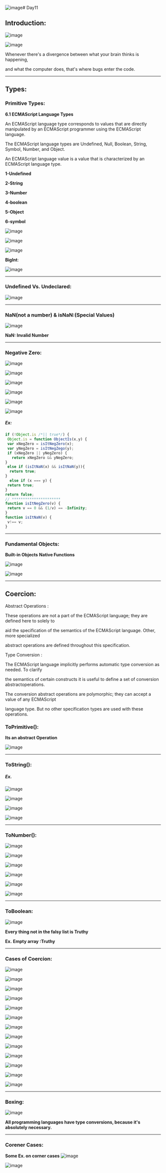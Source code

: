 ![image](https://github.com/AbdHajqasem/Mastering-Javascript-in-20-days/assets/122126568/9c56f5e4-4ea2-49fa-b586-67b1e6cf7380)# Day11
## Introduction:
![image](https://github.com/AbdHajqasem/Mastering-Javascript-in-20-days/assets/122126568/6c4c867a-d232-4126-84b4-dca505111770)

![image](https://github.com/AbdHajqasem/Mastering-Javascript-in-20-days/assets/122126568/0ecf19db-8d7c-4d2b-99a0-3f391d72788c)

Whenever there's a divergence between what your brain thinks is happening,

and what the computer does, that's where bugs enter the code. 

---
## Types:
### Primitive Types:
**6.1 ECMAScript Language Types**

An ECMAScript language type corresponds to values that are directly manipulated by an ECMAScript programmer using the ECMAScript language.

The ECMAScript language types are Undefined, Null, Boolean, String, Symbol, Number, and Object.

An ECMAScript language value is a value that is characterized by an ECMAScript language type. 

**1-Undefined**

**2-String** 

**3-Number** 

**4-boolean**

**5-Object**

**6-symbol**

![image](https://github.com/AbdHajqasem/Mastering-Javascript-in-20-days/assets/122126568/7c3379a5-05cf-4fb0-9f7e-63f66bdbdd73)

![image](https://github.com/AbdHajqasem/Mastering-Javascript-in-20-days/assets/122126568/3dd2e227-a364-442e-8dc8-903d216f0210)

![image](https://github.com/AbdHajqasem/Mastering-Javascript-in-20-days/assets/122126568/1c26e1c7-3040-4e73-918c-678fc37e89e2)

**BigInt**:

![image](https://github.com/AbdHajqasem/Mastering-Javascript-in-20-days/assets/122126568/0a2db266-5437-43fa-a068-13853ad2e309)

---

### Undefined Vs. Undeclared:
![image](https://github.com/AbdHajqasem/Mastering-Javascript-in-20-days/assets/122126568/63bdf133-9e6f-4aff-8f4a-5ac00c3345a4)

---
### NaN(not a number) & isNaN:(Special Values)

![image](https://github.com/AbdHajqasem/Mastering-Javascript-in-20-days/assets/122126568/9aa38b4f-1f40-4206-a9ca-1e0eaa0fdc38)

**NaN: Invalid Number**

---

### Negative Zero:
![image](https://github.com/AbdHajqasem/Mastering-Javascript-in-20-days/assets/122126568/edf5a67f-d9d9-48c4-b594-804f23c0f505)

![image](https://github.com/AbdHajqasem/Mastering-Javascript-in-20-days/assets/122126568/b2eae470-9d89-41f3-816f-773a6a7d8b61)

![image](https://github.com/AbdHajqasem/Mastering-Javascript-in-20-days/assets/122126568/bf93806f-dab2-4279-b986-c3f51e9330ab)

![image](https://github.com/AbdHajqasem/Mastering-Javascript-in-20-days/assets/122126568/6502a5d3-211b-476e-ac57-b306aca6c6ba)

![image](https://github.com/AbdHajqasem/Mastering-Javascript-in-20-days/assets/122126568/6e7680f3-87cf-4bab-ba5b-1e270dbec400)

![image](https://github.com/AbdHajqasem/Mastering-Javascript-in-20-days/assets/122126568/01763525-83f4-4912-8346-4da894b3720e)

##### Ex:
```javascript
if (!Object.is /*|| true*/) {
 Object.is = function ObjectIs(x,y) {
 var xNegZero = isItNegZero(x);
 var yNegZero = isItNegZego(y);
 if (xNegZero || yNegZero) {
   return xNegZero && yNegZero;
}
 else if (isItNaN(x) && isItNaN(y)){
  return true;
}
  else if (x === y) {
 return true;
}
return false;
// ********************** 
function isItNegZero(v) {
 return v == 0 && (1/v) == -Infinity; 
} 
function isItNaN(v) {
 v!== v;
}
```
---

### Fundamental Objects:
**Built-in Objects**
**Native Functions**

![image](https://github.com/AbdHajqasem/Mastering-Javascript-in-20-days/assets/122126568/ce9c9074-78ae-42b7-ab9c-572186909ae4)

![image](https://github.com/AbdHajqasem/Mastering-Javascript-in-20-days/assets/122126568/a2092cd4-333e-42fc-9dbd-d415a22e133c)

---

## Coercion:
Abstract Operations :

These operations are not a part of the ECMAScript language; they are defined here to solely to

aid the specification of the semantics of the ECMAScript language. Other, more specialized 

abstract operations are defined throughout this specification. 

Type Conversion :

The ECMAScript language implicitly performs automatic type conversion as needed. To clarify 

the semantics of certain constructs it is useful to define a set of conversion abstractoperations.

The conversion abstract operations are polymorphic; they can accept a value of any ECMAScript 

language type. But no other specification types are used with these operations. 

### ToPrimitive():
**Its an abstract Operation**

![image](https://github.com/AbdHajqasem/Mastering-Javascript-in-20-days/assets/122126568/95e9cee9-6aef-4cce-b378-3738ed1249c3)

---

###  ToString():
##### Ex.

![image](https://github.com/AbdHajqasem/Mastering-Javascript-in-20-days/assets/122126568/b9192de8-a97a-485c-a49c-db9f2d76cd32)

![image](https://github.com/AbdHajqasem/Mastering-Javascript-in-20-days/assets/122126568/87442440-ce41-48c8-9006-07a1cd540f37)

![image](https://github.com/AbdHajqasem/Mastering-Javascript-in-20-days/assets/122126568/65120aee-6d8e-417b-a6d8-6f0044ebe3b6)

![image](https://github.com/AbdHajqasem/Mastering-Javascript-in-20-days/assets/122126568/166aa489-a973-4260-851c-ca0a8d7bf316)

---
### ToNumber():
![image](https://github.com/AbdHajqasem/Mastering-Javascript-in-20-days/assets/122126568/b015d4be-59c9-4af3-8d2d-3dd2270a96c4)

![image](https://github.com/AbdHajqasem/Mastering-Javascript-in-20-days/assets/122126568/313f7720-2283-4233-8faa-d788498ecf08)

![image](https://github.com/AbdHajqasem/Mastering-Javascript-in-20-days/assets/122126568/af9b968c-7c05-4e46-a57a-ea03eeaf3349)

![image](https://github.com/AbdHajqasem/Mastering-Javascript-in-20-days/assets/122126568/ac97dc73-e43e-43af-9d0a-c5b88c7ebb06)

![image](https://github.com/AbdHajqasem/Mastering-Javascript-in-20-days/assets/122126568/e87c3fea-6e60-41b3-b2ad-68391d32ec6c)

![image](https://github.com/AbdHajqasem/Mastering-Javascript-in-20-days/assets/122126568/2087d79d-5063-4e41-8cba-4821ef4485da)

---

### ToBoolean:

![image](https://github.com/AbdHajqasem/Mastering-Javascript-in-20-days/assets/122126568/408764b4-0331-48c2-b3ae-cb68ab9e9b3c)

**Every thing not in the falsy list is Truthy**

**Ex.**
**Empty array :Truthy**

---

### Cases of Coercion:

![image](https://github.com/AbdHajqasem/Mastering-Javascript-in-20-days/assets/122126568/40b4790b-868a-4582-9bb8-e5d87990ba59)

![image](https://github.com/AbdHajqasem/Mastering-Javascript-in-20-days/assets/122126568/c0a11808-ee78-4e01-a0a2-cd298c2a3ef4)

![image](https://github.com/AbdHajqasem/Mastering-Javascript-in-20-days/assets/122126568/9d30be0f-c10f-458b-b777-88bfdacecde0)

![image](https://github.com/AbdHajqasem/Mastering-Javascript-in-20-days/assets/122126568/9095aa37-c21d-438e-b75f-8d14d2452723)

![image](https://github.com/AbdHajqasem/Mastering-Javascript-in-20-days/assets/122126568/f9cffc69-9e7e-450d-947d-2ada93a852de)

![image](https://github.com/AbdHajqasem/Mastering-Javascript-in-20-days/assets/122126568/dba55e65-ab77-445f-8b8e-e707659846f6)

![image](https://github.com/AbdHajqasem/Mastering-Javascript-in-20-days/assets/122126568/3c365cb5-b0a7-4dd0-be37-4a19ffd3f18a)

![image](https://github.com/AbdHajqasem/Mastering-Javascript-in-20-days/assets/122126568/29137868-cd47-4246-9836-e2e62ae40b79)

![image](https://github.com/AbdHajqasem/Mastering-Javascript-in-20-days/assets/122126568/f39bfb11-df73-400e-8538-4819aa5f13db)

![image](https://github.com/AbdHajqasem/Mastering-Javascript-in-20-days/assets/122126568/be1df997-9654-4159-a7e5-f966b9ba02e4)

![image](https://github.com/AbdHajqasem/Mastering-Javascript-in-20-days/assets/122126568/74183c93-448d-43c1-86b4-10b97e6afa94)

![image](https://github.com/AbdHajqasem/Mastering-Javascript-in-20-days/assets/122126568/2a8461f7-3654-4494-8e4e-69ac26968c7e)

![image](https://github.com/AbdHajqasem/Mastering-Javascript-in-20-days/assets/122126568/39a447bf-8226-4fd3-b914-cdebe6bf5bd1)

---
### Boxing:

![image](https://github.com/AbdHajqasem/Mastering-Javascript-in-20-days/assets/122126568/81d62103-bf7d-4988-b5f3-7179fbfa3c05)

**All programming languages have type conversions, because it's absolutely necessary.** 

---

### Corener Cases:
**Some Ex. on corner cases**
![image](https://github.com/AbdHajqasem/Mastering-Javascript-in-20-days/assets/122126568/290b1465-6c30-459f-8d13-ee06ae1d9ab0)

![image](https://github.com/AbdHajqasem/Mastering-Javascript-in-20-days/assets/122126568/c67aee01-dc5a-4799-a43b-e2152b02d241)













































































 

 

















